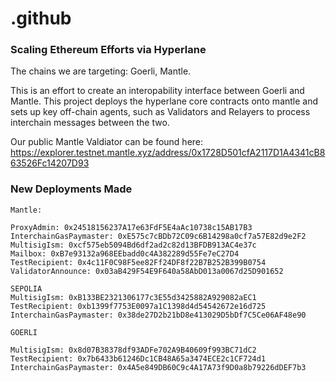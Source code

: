 # .github

### Scaling Ethereum Efforts via Hyperlane

The chains we are targeting: Goerli, Mantle.

This is an effort to create an interopability interface between Goerli and Mantle. This project deploys the hyperlane core contracts onto mantle and sets up key off-chain agents, such as Validators and Relayers to process interchain messages between the two.

Our public Mantle Valdiator can be found here: https://explorer.testnet.mantle.xyz/address/0x1728D501cfA2117D1A4341cB863526Fc14207D93

### New Deployments Made


```
Mantle:

ProxyAdmin: 0x24518156237A17e63FdF5E4aAc10738c15AB17B3
InterchainGasPaymaster: 0xE575c7cBDb72C09c6B14298a0cf7a57E82d9e2F2
MultisigIsm: 0xcf575eb5094Bd6df2ad2c82d13BFDB913AC4e37c
Mailbox: 0xB7e93132a968EEbadd0c4A382289d55Fe7eC27D4
TestRecipient: 0x4c11F0C98F5ee82Ff24DF8f22B7B252B399B0754
ValidatorAnnounce: 0x03aB429F54E9F640a58AbD013a0067d25D901652

SEPOLIA
MultisigIsm: 0xB133BE2321306177c3E55d3425882A929082aEC1
TestRecipient: 0xb1399f7753E0097a1C1398d4d54542672e16d725
InterchainGasPaymaster: 0x38de27D2b21bD8e413029D5bDf7C5Ce06AF48e90

GOERLI

MultisigIsm: 0x8d07B38378df93ADFe702A9B40609f993BC71dC2
TestRecipient: 0x7b6433b61246Dc1CB48A65a3474ECE2c1CF724d1
InterchainGasPaymaster: 0x4A5e849DB60C9c4A17A73f9D0a8b79226dDEF7b3 

```
